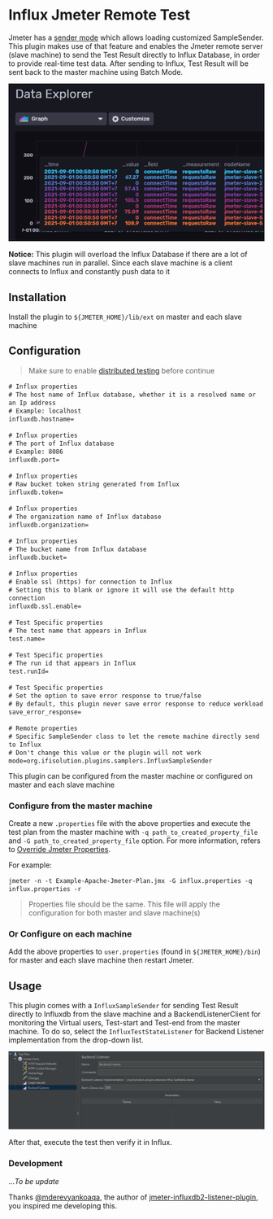# Influx Jmeter Remote Test

Jmeter has a [sender mode](https://jmeter.apache.org/usermanual/remote-test.html#sendermode) which allows loading 
customized SampleSender. This plugin makes use of that feature and enables the Jmeter remote server (slave machine) 
to send the Test Result directly to Influx Database, in order to provide real-time test data. After sending to Influx, 
Test Result will be sent back to the master machine using Batch Mode.

![jmeter_remote](https://github.com/vanduc2514/jmeter-influxdb2-remote/raw/master/image/jmeter_slave.png)

**Notice:** This plugin will overload the Influx Database if there are a lot of slave machines run in parallel.
Since each slave machine is a client connects to Influx and constantly push data to it

## Installation

Install the plugin to `${JMETER_HOME}/lib/ext` on master and each slave machine

## Configuration

> Make sure to enable [distributed testing](https://jmeter.apache.org/usermanual/jmeter_distributed_testing_step_by_step.html)
> before continue

```properties
# Influx properties
# The host name of Influx database, whether it is a resolved name or an Ip address
# Example: localhost
influxdb.hostname=

# Influx properties
# The port of Influx database
# Example: 8086
influxdb.port=

# Influx properties
# Raw bucket token string generated from Influx
influxdb.token=

# Influx properties
# The organization name of Influx database
influxdb.organization=

# Influx properties
# The bucket name from Influx database
influxdb.bucket=

# Influx properties
# Enable ssl (https) for connection to Influx
# Setting this to blank or ignore it will use the default http connection
influxdb.ssl.enable=

# Test Specific properties
# The test name that appears in Influx
test.name=

# Test Specific properties
# The run id that appears in Influx
test.runId=

# Test Specific properties
# Set the option to save error response to true/false
# By default, this plugin never save error response to reduce workload
save_error_response=

# Remote properties
# Specific SampleSender class to let the remote machine directly send to Influx
# Don't change this value or the plugin will not work
mode=org.ifisolution.plugins.samplers.InfluxSampleSender
```

This plugin can be configured from the master machine or configured on master and each slave machine

### Configure from the master machine

Create a new `.properties` file with the above properties and execute the test plan from the master machine with
`-q path_to_created_property_file` and `-G path_to_created_property_file` option. For more information, refers
to [Override Jmeter Properties](https://jmeter.apache.org/usermanual/get-started.html#override).

For example:

```shell
jmeter -n -t Example-Apache-Jmeter-Plan.jmx -G influx.properties -q influx.properties -r

```

> Properties file should be the same. This file will apply the configuration for both master and slave machine(s)

### Or Configure on each machine

Add the above properties to `user.properties` (found in `${JMETER_HOME}/bin`) for master and each slave machine
then restart Jmeter.

## Usage

This plugin comes with a `InfluxSampleSender` for sending Test Result directly to Influxdb from the slave machine 
and a BackendListenerClient for monitoring the Virtual users, Test-start and Test-end from the master machine. 
To do so, select the `InfluxTestStateListener` for Backend Listener implementation from the drop-down list.

![jmeter](https://github.com/vanduc2514/jmeter-influxdb2-remote/raw/master/image/jmeter.png)

After that, execute the test then verify it in Influx.

### Development

..._To be update_

Thanks [@mderevyankoaqa](https://github.com/mderevyankoaqa), the author of
[jmeter-influxdb2-listener-plugin](https://github.com/mderevyankoaqa/jmeter-influxdb2-listener-plugin),
you inspired me developing this.